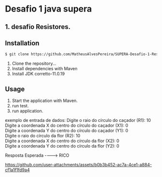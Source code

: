 # Desafio 1 java supera<br>

## 1. desafio Resistores.

## Installation
```bash
$ git clone https://github.com/MatheusAlvesPereira/SUPERA-Desafio-1-Resistores-ou-Flores-de-Samambaia-e-Desafio-2-Snail.git
```

1. Clone the repository...
2. Install dependencies with Maven
3. Install JDK corretto-11.0.19

## Usage

1. Start the application with Maven.
2. run test.
4. run application.

exemplo de entrada de dados:
Digite o raio do círculo do caçador (R1): 10 <br>
Digite a coordenada X do centro do círculo do caçador (X1): 0 <br>
Digite a coordenada Y do centro do círculo do caçador (Y1): 0 <br>
Digite o raio do círculo da flor (R2): 10 <br>
Digite a coordenada X do centro do círculo da flor (X2): 0 <br>
Digite a coordenada Y do centro do círculo da flor (Y2): 0 <br>

Resposta Esperada ----> RICO

https://github.com/user-attachments/assets/b0b3b452-ac7a-4ce1-a884-cf1a1f1fd9a4

